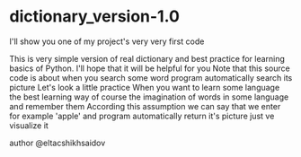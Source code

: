 # dictionary_version-1.0
I'll show you one of my project's very very first code

This is very simple version of real dictionary and best practice for
learning basics of Python. I'll hope that it will be helpful for you
Note that this source code is about when you search some word
program automatically search its picture 
Let's look a little practice
When you want to learn some language the best learning way of course
the imagination of words in some language and remember them
According this assumption we can say that we enter for example 'apple'
and program automatically return it's picture just ve visualize it



author @eltacshikhsaidov
